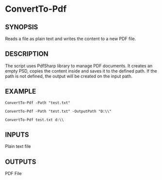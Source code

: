 # ConvertTo-Pdf

## SYNOPSIS
Reads a file as plain text and writes the content to a new PDF file.
## DESCRIPTION
The script uses PdfSharp library to manage PDF documents. It creates an empty PSD, copies the content inside and saves it to the defined path. 
If the path is not defined, the output will be created on the input path.
## EXAMPLE
`ConvertTo-Pdf -Path "test.txt"`

`ConvertTo-Pdf -Path "test.txt" -OutputPath "D:\\"`

`ConvertTo-Pdf test.txt d:\\`
## INPUTS
Plain text file
## OUTPUTS
PDF File
